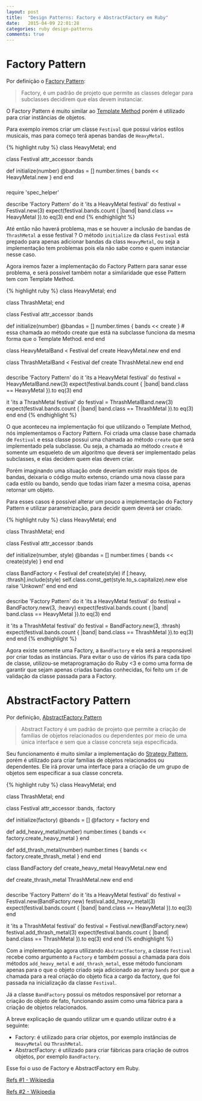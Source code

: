 ```yaml
---
layout: post
title:  "Design Patterns: Factory e AbstractFactory em Ruby"
date:   2015-04-09 22:01:28
categories: ruby design-patterns
comments: true
---
```


# Factory Pattern

Por definição o [Factory Pattern](http://pt.wikipedia.org/wiki/Factory_Method):

> Factory, é um padrão de projeto que permite as classes delegar para subclasses decidirem que elas devem instanciar.

O Factory Pattern é muito similar ao [Template Method](http://lccezinha.github.io/ruby/design-patterns/2015/03/03/template-method-em-ruby.html) porém é utilizado para criar instâncias de objetos.

Para exemplo iremos criar um classe `Festival` que possui vários estilos musicais, mas para começo terá apenas bandas de `HeavyMetal`.

{% highlight ruby %}
class HeavyMetal; end

class Festival
  attr_accessor :bands

  def initialize(number)
    @bandas = []
    number.times { bands << HeavyMetal.new }
  end
end

###

require 'spec_helper'

describe 'Factory Pattern' do
  it 'its a HeavyMetal festival' do
    festival = Festival.new(3)
    expect(festival.bands.count { |band| band.class == HeavyMetal }).to eq(3)
  end
end
{% endhighlight %}

Até então não haverá problema, mas e se houver a inclusão de bandas de `ThrashMetal` a esse festival ? O método `initialize` da class `Festival` está prepado para apenas adicionar bandas da class `HeavyMetal`, ou seja a implementação tem problemas pois ela não sabe como e quem instanciar nesse caso.

Agora iremos fazer a implementação do Factory Pattern para sanar esse problema, e será possível também notar a similaridade que esse Pattern tem com Template Method.

{% highlight ruby %}
class HeavyMetal; end

class ThrashMetal; end

class Festival
  attr_accessor :bands

  def initialize(number)
    @bandas = []
    number.times { bands << create }
    # essa chamada ao método create que está na subclasse funciona da mesma forma que o Template Method.
  end
end

class HeavyMetalBand < Festival
  def create
    HeavyMetal.new
  end
end

class ThrashMetalBand < Festival
  def create
    ThrashMetal.new
  end
end

###

describe 'Factory Pattern' do
  it 'its a HeavyMetal festival' do
    festival = HeavyMetalBand.new(3)
    expect(festival.bands.count { |band| band.class == HeavyMetal }).to eq(3)
  end

  it 'its a ThrashMetal festival' do
    festival = ThrashMetalBand.new(3)
    expect(festival.bands.count { |band| band.class == ThrashMetal }).to eq(3)
  end
end
{% endhighlight %}

O que aconteceu na implementação foi que utilizando o Template Method, nós implementamos o Factory Pattern. Foi criada uma classe base chamada de `Festival` e essa classe possui uma chamada ao método `create` que será implementado pela subclasse. Ou seja, a chamada ao método `create` é somente um esqueleto de um algoritmo que deverá ser implementado pelas subclasses, e elas decidem quem elas devem criar.

Porém imaginando uma situação onde deveriam existir mais tipos de bandas, deixaria o código muito extenso, criando uma nova classe para cada estilo ou bando, sendo que todas iriam fazer a mesma coisa, apenas retornar um objeto.

Para esses casos é possível alterar um pouco a implementação do Factory Pattern e utilizar parametrização, para decidir quem deverá ser criado.

{% highlight ruby %}
class HeavyMetal; end

class ThrashMetal; end

class Festival
  attr_accessor :bands

  def initialize(number, style)
    @bandas = []
    number.times { bands << create(style) }
  end
end

class BandFactory < Festival
  def create(style)
    if [:heavy, :thrash].include(style)
      self.class.const_get(style.to_s.capitalize).new
    else
      raise 'Unkown!'
    end
  end
end

###

describe 'Factory Pattern' do
  it 'its a HeavyMetal festival' do
    festival = BandFactory.new(3, :heavy)
    expect(festival.bands.count { |band| band.class == HeavyMetal }).to eq(3)
  end

  it 'its a ThrashMetal festival' do
    festival = BandFactory.new(3, :thrash)
    expect(festival.bands.count { |band| band.class == ThrashMetal }).to eq(3)
  end
end
{% endhighlight %}

Agora existe somente uma Factory, a `BandFactory` e ela será a responsável por criar todas as instâncias. Para evitar o uso de vários ifs para cada tipo de classe, utilizou-se metaprogramação do Ruby <3 e como uma forma de garantir que sejam apenas criadas bandas conhecidas, foi feito um `if` de validação da classe passada para a Factory.

# AbstractFactory Pattern

Por definição, [AbstractFactory Pattern](http://pt.wikipedia.org/wiki/Abstract_Factory)

> Abstract Factory é um padrão de projeto que permite a criação de famílias de objetos relacionados ou dependentes por meio de uma única interface e sem que a classe concreta seja especificada.

Seu funcionamento é muito similar a implementação do [Strategy Pattern](http://lccezinha.github.io/ruby/design-patterns/2015/03/06/strategy-em-ruby.html), porém é utilizado para criar famílias de objetos relacionados ou dependentes. Ele irá provar uma interface para a criação de um grupo de objetos sem especificar a sua classe concreta.

{% highlight ruby %}
class HeavyMetal; end

class ThrashMetal; end

class Festival
  attr_accessor :bands, :factory

  def initialize(factory)
    @bands = []
    @factory = factory
  end

  def add_heavy_metal(number)
    number.times { bands << factory.create_heavy_metal }
  end

  def add_thrash_metal(number)
    number.times { bands << factory.create_thrash_metal }
  end
end

class BandFactory
  def create_heavy_metal
    HeavyMetal.new
  end

  def create_thrash_metal
    ThrashMetal.new
  end
end

###

describe 'Factory Pattern' do
  it 'its a HeavyMetal festival' do
    festival = Festival.new(BandFactory.new)
    festival.add_heavy_metal(3)
    expect(festival.bands.count { |band| band.class == HeavyMetal }).to eq(3)
  end

  it 'its a ThrashMetal festival' do
    festival = Festival.new(BandFactory.new)
    festival.add_thrash_metal(3)
    expect(festival.bands.count { |band| band.class == ThrashMetal }).to eq(3)
  end
end
{% endhighlight %}

Com a  implementação agora utilizando `AbstractFactory`, a classe `Festival` recebe como argumento a `Factory` e também possui a chamada para dois métodos `add_heavy_metal` e `add_thrash_metal`, esse método funcionam apenas para o que o objeto criado seja adicionado ao array `bands` por que a chamada para a real criação do objeto fica a cargo da factory, que foi passada na inicialização da classe `Festival`.

Já a classe `BandFactory` possui os métodos responsável por retornar a criação do objeto de fato, funcionando assim como uma fábrica para a criação de objetos relacionados.

A breve explicação de quando utilizar um e quando utilizar outro é a seguinte:

  - Factory: é utilizado para criar objetos, por exemplo instâncias de `HeavyMetal` ou `ThrashMetal`.
  - AbstractFactory: é utilizado para criar fábricas para criação de outros objetos, por exemplo `BandFactory`.

Esse foi o uso de Factory e AbstractFactory em Ruby.

[Refs #1 - Wikipedia](http://pt.wikipedia.org/wiki/Factory_Method)

[Refs #2 - Wikipedia](http://pt.wikipedia.org/wiki/Abstract_Factory)



